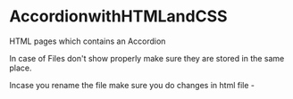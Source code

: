 # AccordionwithHTMLandCSS
HTML pages which contains an Accordion 

In case of Files don't show properly make sure they are stored in the same place.

Incase you rename the file make sure you do changes in html file - <link rel="stylesheet" href="newname.css">

